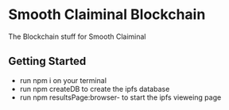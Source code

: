 # Smooth Claiminal Blockchain
The Blockchain stuff for Smooth Claiminal

## Getting Started
- run npm i on your terminal
- run npm createDB to create the ipfs database
- run npm resultsPage:browser-<insert OS> to start the ipfs vieweing page
